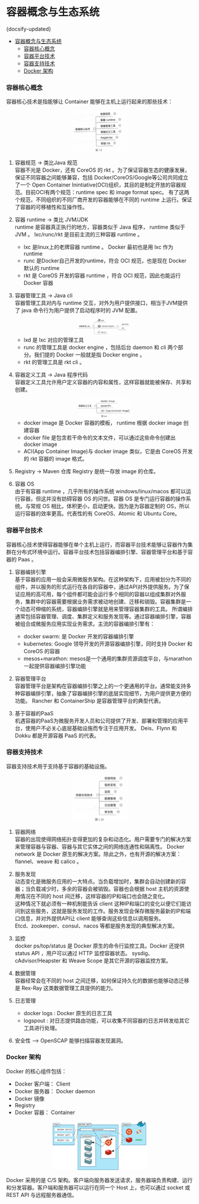 # 容器概念与生态系统
{docsify-updated}

- [容器概念与生态系统](#容器概念与生态系统)
	- [容器核心概念](#容器核心概念)
	- [容器平台技术](#容器平台技术)
	- [容器支持技术](#容器支持技术)
	- [Docker 架构](#docker-架构)


### 容器核心概念
容器核心技术是指能够让 Container 能够在主机上运行起来的那些技术：
<center><img src="pics/container-kernal.jpg" width="30%"></center>

1. 容器规范 -> 类比Java 规范  
	容器不光是 Docker，还有 CoreOS 的 rkt 。为了保证容器生态的健康发展，保证不同容器之间能够兼容，包括 Docker/CoreOS/Google等公司共同成立了一个 Open Container Inintiative(OCI)组织，其目的是制定开放的容器规范。目前OCI有两个规范：runtime spec 和 image format spec。
	有了这两个规范，不同组织的不同厂商开发的容器能够在不同的 runtime 上运行。保证了容器的可移植性和互操作性。

2. 容器 runtime -> 类比 JVM/JDK  
	runtime 是容器真正执行的地方，容器类似于 Java 程序， runtime 类似于 JVM 。 lxc/runc/rkt 是目前主流的三种容器 runtime 。  
	+ lxc 是linux上的老牌容器 runtime 。 Docker 最初也是用 lxc 作为 runtime
	+ runc 是Docker自己开发的runtime，符合 OCI 规范，也是现在 Docker 默认的 runtime
	+ rkt 是 CoreOS 开发的容器 runtime ，符合 OCI 规范，因此也能运行 Docker 容器

3. 容器管理工具 -> Java cli  
	容器管理工具对内与 runtime 交互，对外为用户提供接口，相当于JVM提供了 java 命令行为用户提供了启动程序时的 JVM 配置。
	<center><img src="pics/container-mgmt.jpg" width="30%"></center>

	+ lxd 是 lxc 对应的管理工具
	+ runc 的管理工具是 docker engine ，包括后台 daemon 和 cli 两个部分。我们提的 Docker 一般就是指 Docker engine 。
	+ rkt 的管理工具是 rkt cli 。

4. 容器定义工具 -> Java 程序代码  
	容器定义工具允许用户定义容器的内容和属性，这样容器就能被保存、共享和创建。
	<center><img src="pics/container-define.jpg" width="30%"></center>

	+ docker image 是 Docker 容器的模板， runtime 根据 docker image 创建容器
	+ docker file 是包含若干命令的文本文件，可以通过这些命令创建出 docker image
	+ ACI(App Container Image)与 docker image 类似，它是由 CoreOS 开发的 rkt 容器的 image 格式。
	
5. Registry  -> Maven 仓库
	Registry 是统一存放 image 的仓库。

6. 容器 OS  
	由于有容器 runtime ，几乎所有的操作系统 windows/linux/macos 都可以运行容器，但这并没有妨碍容器 OS 的问世。容器 OS 是专门运行容器的操作系统。与常规 OS 相比，体积更小，启动更快。因为是为容器定制的 OS，所以运行容器的效率更高。代表性的有 CoreOS、Atomic 和 Ubuntu Core。

### 容器平台技术
容器核心技术使得容器能够在单个主机上运行，而容器平台技术能够让容器作为集群在分布式环境中运行。容器平台技术包括容器编排引擎、容器管理平台和基于容器的 Paas 。

1. 容器编排引擎  
	基于容器的应用一般会采用微服务架构。在这种架构下，应用被划分为不同的组件，并以服务的形式运行在各自的容器中，通过API对外提供服务。为了保证应用的高可用，每个组件都可能会运行多个相同的容器以组成集群对外服务，集群中的容器需要根据业务需求被动地创建、迁移和销毁。容器集群是一个动态可伸缩的系统，容器编排引擎就是用来管理容器集群的工具。
	所谓编排通常包括容器管理、调度、集群定义和服务发现等。通过容器编排引擎，容器被组合成微服务应用实现业务需求。主流的容器编排引擎有：
	+ docker swarm: 是 Docker 开发的容器编排引擎
	+ kubernetes: Google 领导开发的开源容器编排引擎，同时支持 Docker 和 CoreOS 的容器
	+ mesos+marathon: mesos是一个通用的集群资源调度平台，与marathon 一起提供容器编排引擎功能

2. 容器管理平台  
	容器管理平台是架构在容器编排引擎之上的一个更通用的平台。通常能支持多种容器编排引擎，抽象了容器编排引擎的底层实现细节，为用户提供更方便的功能。
	Rancher 和 ContainerShip 是容器管理平台的典型代表。

3. 基于容器的PaaS  
   机遇容器的PaaS为微服务开发人员和公司提供了开发、部署和管理的应用平台，使用户不必关心底层基础设施而专注于应用开发。
   Deis、Flynn 和 Dokku 都是开源容器 PaaS 的代表。

### 容器支持技术
容器支持技术用于支持基于容器的基础设施。
<center><img src="pics/container-support.jpg" width="30%"></center>

1. 容器网络  
	容器的出现使得网络拓扑变得更加的复杂和动态化。用户需要专门的解决方案来管理容器与容器、容器与其它实体之间的网络连通性和隔离性。
	Docker network 是 Docker 原生的解决方案。除此之外，也有开源的解决方案：flannel、weave 和 calico 。

2. 服务发现  
	动态变化是微服务应用的一大特点。当负载增加时，集群会自动创建新的容器；当负载减少时，多余的容器会被销毁。容器也会根据 host 主机的资源使用情况在不同的 host 间迁移，这样容器的IP和端口也会随之变化。  
	这种情况下就必须有一种机制能告诉 client 这种IP和端口的变化以便它们能访问到这些服务，这就是服务发现的工作。服务发现会保存微服务最新的IP和端口信息，并对外提供API让 client 能够查询这些信息以调用服务。  
	Etcd、zookeeper、consul、nacos 等都是服务发现的典型解决方案。

3. 监控  
	docker ps/top/status 是 Docker 原生的命令行监控工具。Docker 还提供 status API ，用户可以通过 HTTP 监控容器状态。
	sysdig、cAdvisor/Heapster 和 Weave Scope 是其它开源的容器监控方案。

4. 数据管理  
	容器经常会在不同的 host 之间迁移，如何保证持久化的数据也能够动态迁移是 Rex-Ray 这类数据管理工具提供的能力。

5. 日志管理  
	+ docker logs : Docker 原生的日志工具
	+ logspout : 对日志提供路由功能，可以收集不同容器的日志并转发给其它工具进行处理。

6. 安全性 ——> OpenSCAP 能够扫描容器发现漏洞。

### Docker 架构
Docker 的核心组件包括：
+ Docker 客户端： Client
+ Docker 服务器： Docker daemon
+ Docker 镜像
+ Registry
+ Docker 容器： Container

<center><img src="pics/docker-framework.svg" width="50%"></center>

Docker 采用的是 C/S 架构。客户端向服务器发送请求，服务器端负责构建、运行和分发容器。客户端和服务器可以运行在同一个 Host 上，也可以通过 socket 或 REST API 与远程服务器通信。
